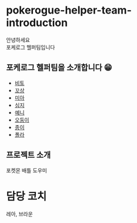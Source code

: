 # pokerogue-helper-team-introduction

안녕하세요  
포케로그 헬퍼팀입니다

## 포케로그 헬퍼팀을 소개합니다 😁

- [비토](bito.md)  
- [꼬상](꼬상.md)
- [미아](미아.md)
- [심지](심지.md)
- [예니](예니.md)
- [오둥이](오둥이.md)
- [종이](종이.md)
- [폴라](폴라.md)

## 프로젝트 소개

포켓몬 배틀 도우미
# 담당 코치

레아, 브라운
